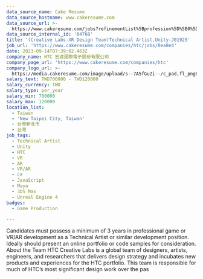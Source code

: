 ```yaml
---
data_source_name: Cake Resume
data_source_hostname: www.cakeresume.com
data_source_url: >-
  https://www.cakeresume.com/jobs?refinementList%5Bprofession%5D%5B0%5D=game-production&range%5Bsalary_range%5D%5Bmin%5D=100000
data_source_internal_id: '64768'
title: '(Creative Labs-XR Design Team)Technical Artist,Unity-J01925'
job_url: 'https://www.cakeresume.com/companies/htc/jobs/0ea8e4'
date: 2023-09-14T07:39:02.463Z
company_name: HTC 宏達國際電子股份有限公司
company_page_url: 'https://www.cakeresume.com/companies/htc'
company_logo_url: >-
  https://media.cakeresume.com/image/upload/s--7A5fGuZi--/c_pad,fl_png8,h_200,w_200/v1653018937/yogdqowu49ejouq8izp6.png
salary_text: TWD700000 - TWD120000
salary_currency: TWD
salary_type: per_year
salary_min: 700000
salary_max: 120000
location_list:
  - Taiwan
  - 'New Taipei City, Taiwan'
  - 台灣新北市
  - 台灣
job_tags:
  - Technical Artist
  - Unity
  - HTC
  - VR
  - AR
  - VR/AR
  - C#
  - JavaScript
  - Maya
  - 3DS Max
  - Unreal Engine 4
badges:
  - Game Production

---
```


Candidates must possess a minimum of 3 years in professional game or VR/AR development as a Technical Artist or similar development position. Ideally should present an online portfolio or code samples for consideration. About the Team HTC Creative Labs is a global team of designers, artists, engineers, and researchers that delivers design strategy and incubates new products and experiences for the HTC portfolio. This team is responsible for much of HTC’s most significant design work over the pas